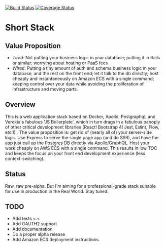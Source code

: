 [![Build Status](https://img.shields.io/travis/liz-mars/short-stack.svg?style=flat-square)](https://travis-ci.org/liz-mars/short-stack)
[![Coverage Status](https://img.shields.io/coveralls/liz-mars/short-stack.svg?style=flat-square)](https://coveralls.io/github/liz-mars/short-stack?branch=master)

Short Stack
===========

Value Proposition
----------

 - *Tired*: Not putting your business logic in your database; putting it in Rails or similar; worrying about hosting or PaaS fees
 - *Wired*: Putting a tiny amount of auth and schema business logic in your database, and the rest on the front end; let it talk to the db directly; host cheaply and instantaneously on Amazon ECS with a single command; keeping control over your data while avoiding the proliferation of infrastructure and moving parts. 

Overview
--------

This is a web application stack based on Docker, Apollo, Postgraphql, and Verekia's fabulous 'JS Boilerplate', which in turn drags in a fabulous panoply of other critical development libraries (React! Bootstrap 4! Jest, Eslint, Flow, etc!!) . The value proposition is: get rid of (nearly all of) your server-side logic. Use Express to serve the single page app (and do SSR), and have the app just call up the Postgres DB directly via Apollo/GraphQL. Host your work cheaply on AWS ECS with a single command. This results in low TOC and keeps the focus on your front end development experience (less context-switching).


Status
------

Raw, raw pre-alpha. But I'm aiming for a professional-grade stack suitable for use in production in the Real World. Stay tuned.



TODO
-----
 - Add tests <.<
 - Add OAUTH2 support
 - Add documentation
 - Do a proper alpha release
 - Add Amazon ECS deployment instructions.
